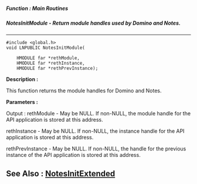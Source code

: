 ##### Function : Main Routines
##### NotesInitModule - Return module handles used by Domino and Notes.
---
```
#include <global.h>
void LNPUBLIC NotesInitModule(

	HMODULE far *rethModule,
	HMODULE far *rethInstance,
	HMODULE far *rethPrevInstance);
```
**Description :**

This function returns the module handles for Domino and Notes.

**Parameters :**

Output :
rethModule  -  May be NULL.  If non-NULL, the module handle for the API application is stored at this address.

rethInstance  -  May be NULL.  If non-NULL, the instance handle for the API application is stored at this address.

rethPrevInstance  -  May be NULL.  If non-NULL, the handle for the previous instance of the API application is stored at this address.


**See Also :**
[NotesInitExtended](/domino-c-api-docs/reference/Func/NotesInitExtended)
---
